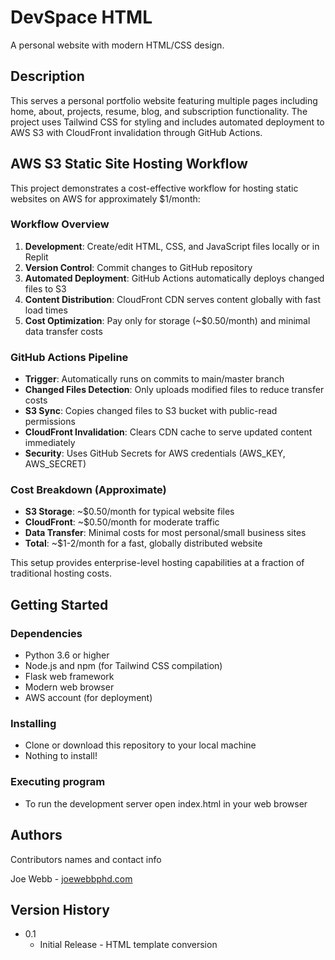 
# DevSpace HTML

A personal website with modern HTML/CSS design.

## Description

This serves a personal portfolio website featuring multiple pages including home, about, projects, resume, blog, and subscription functionality. The project uses Tailwind CSS for styling and includes automated deployment to AWS S3 with CloudFront invalidation through GitHub Actions. 

## AWS S3 Static Site Hosting Workflow

This project demonstrates a cost-effective workflow for hosting static websites on AWS for approximately $1/month:

### Workflow Overview
1. **Development**: Create/edit HTML, CSS, and JavaScript files locally or in Replit
2. **Version Control**: Commit changes to GitHub repository 
3. **Automated Deployment**: GitHub Actions automatically deploys changed files to S3
4. **Content Distribution**: CloudFront CDN serves content globally with fast load times
5. **Cost Optimization**: Pay only for storage (~$0.50/month) and minimal data transfer costs

### GitHub Actions Pipeline
- **Trigger**: Automatically runs on commits to main/master branch
- **Changed Files Detection**: Only uploads modified files to reduce transfer costs
- **S3 Sync**: Copies changed files to S3 bucket with public-read permissions
- **CloudFront Invalidation**: Clears CDN cache to serve updated content immediately
- **Security**: Uses GitHub Secrets for AWS credentials (AWS_KEY, AWS_SECRET)

### Cost Breakdown (Approximate)
- **S3 Storage**: ~$0.50/month for typical website files
- **CloudFront**: ~$0.50/month for moderate traffic
- **Data Transfer**: Minimal costs for most personal/small business sites
- **Total**: ~$1-2/month for a fast, globally distributed website

This setup provides enterprise-level hosting capabilities at a fraction of traditional hosting costs.

## Getting Started

### Dependencies

* Python 3.6 or higher
* Node.js and npm (for Tailwind CSS compilation)
* Flask web framework
* Modern web browser
* AWS account (for deployment)

### Installing

* Clone or download this repository to your local machine
* Nothing to install!

### Executing program

* To run the development server open index.html in your web browser


## Authors

Contributors names and contact info

Joe Webb - [joewebbphd.com](https://joewebbphd.com)

## Version History

* 0.1
    * Initial Release - HTML template conversion
